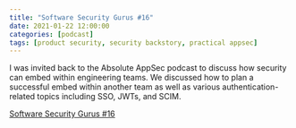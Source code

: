 ```yaml
---
title: "Software Security Gurus #16"
date: 2021-01-22 12:00:00
categories: [podcast]
tags: [product security, security backstory, practical appsec]
---
```


I was invited back to the Absolute AppSec podcast to discuss how security can embed within engineering teams. We discussed how to plan a successful embed within another team as well as various authentication-related topics including SSO, JWTs, and SCIM.

[Software Security Gurus #16](https://www.softwaresecuritygurus.com/podcast-episode/software-security-gurus-episode-16-leif-dreizler)
